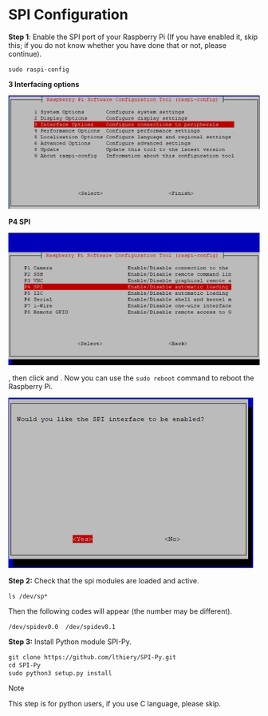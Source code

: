 # SPI Configuration

**Step 1**: Enable the SPI port of your Raspberry Pi (If you have enabled it, skip this; if you do not know whether you have done that or not, please continue).

```
sudo raspi-config
```

**3 Interfacing options**

![](./img/image282.png)

**P4 SPI**

![](./img/image285.png)

**<YES>**, then click **<OK>** and **<Finish>**. Now you can use the `sudo reboot` command to reboot the Raspberry Pi.

![](./img/image286.png)

**Step 2:** Check that the spi modules are loaded and active.

```
ls /dev/sp*
```

Then the following codes will appear (the number may be different).

```
/dev/spidev0.0  /dev/spidev0.1
```

**Step 3:** Install Python module SPI-Py.

```
git clone https://github.com/lthiery/SPI-Py.git
cd SPI-Py
sudo python3 setup.py install
```

> [!NOTE]
>
> This step is for python users, if you use C language, please skip.
